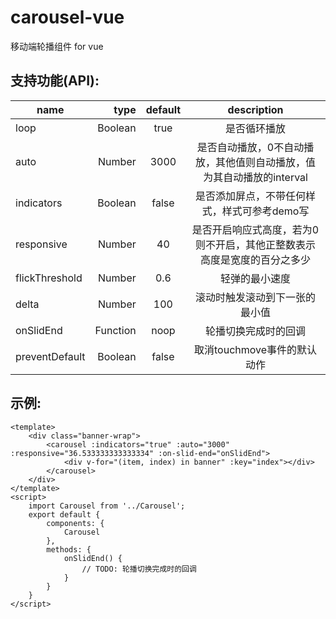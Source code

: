 # carousel-vue

移动端轮播组件 for vue

## 支持功能(API):

name           |     type | default |               description
-------------- | -------: | :-----: | :-------------------------------------:
loop           |  Boolean |  true   |                 是否循环播放
auto           |   Number |  3000   | 是否自动播放，0不自动播放，其他值则自动播放，值为其自动播放的interval
indicators     |  Boolean |  false  |        是否添加屏点，不带任何样式，样式可参考demo写
responsive     |   Number |   40    |  是否开启响应式高度，若为0则不开启，其他正整数表示 高度是宽度的百分之多少
flickThreshold |   Number |   0.6   |                 轻弹的最小速度
delta          |   Number |   100   |             滚动时触发滚动到下一张的最小值
onSlidEnd      | Function |  noop   |               轮播切换完成时的回调
preventDefault |  Boolean |  false  |           取消touchmove事件的默认动作

## 示例:

```
<template>
    <div class="banner-wrap">
        <carousel :indicators="true" :auto="3000" :responsive="36.533333333333334" :on-slid-end="onSlidEnd">
            <div v-for="(item, index) in banner" :key="index"></div>
        </carousel>
    </div>
</template>
<script>
    import Carousel from '../Carousel';
    export default {
        components: {
            Carousel
        },
        methods: {
            onSlidEnd() {
                // TODO: 轮播切换完成时的回调
            }
        }
    }
</script>
```
